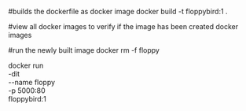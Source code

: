 #builds the dockerfile as docker image
docker build -t floppybird:1 .

#view all docker images to verify if the image has been created
docker images


#run the newly built image
docker rm -f floppy

docker run \
-dit \
--name floppy \
-p 5000:80 \
floppybird:1

